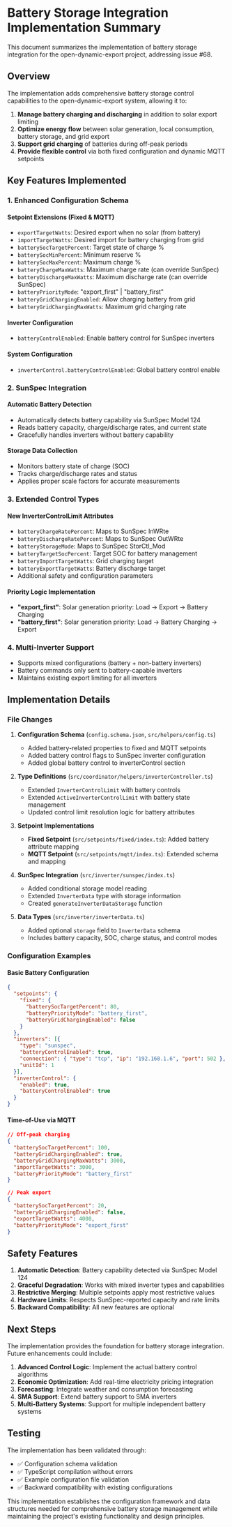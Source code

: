# Battery Storage Integration Implementation Summary

This document summarizes the implementation of battery storage integration for the open-dynamic-export project, addressing issue #68.

## Overview

The implementation adds comprehensive battery storage control capabilities to the open-dynamic-export system, allowing it to:

1. **Manage battery charging and discharging** in addition to solar export limiting
2. **Optimize energy flow** between solar generation, local consumption, battery storage, and grid export
3. **Support grid charging** of batteries during off-peak periods
4. **Provide flexible control** via both fixed configuration and dynamic MQTT setpoints

## Key Features Implemented

### 1. **Enhanced Configuration Schema**

#### Setpoint Extensions (Fixed & MQTT)
- `exportTargetWatts`: Desired export when no solar (from battery)
- `importTargetWatts`: Desired import for battery charging from grid
- `batterySocTargetPercent`: Target state of charge %
- `batterySocMinPercent`: Minimum reserve %
- `batterySocMaxPercent`: Maximum charge %
- `batteryChargeMaxWatts`: Maximum charge rate (can override SunSpec)
- `batteryDischargeMaxWatts`: Maximum discharge rate (can override SunSpec)
- `batteryPriorityMode`: "export_first" | "battery_first"
- `batteryGridChargingEnabled`: Allow charging battery from grid
- `batteryGridChargingMaxWatts`: Maximum grid charging rate

#### Inverter Configuration
- `batteryControlEnabled`: Enable battery control for SunSpec inverters

#### System Configuration
- `inverterControl.batteryControlEnabled`: Global battery control enable

### 2. **SunSpec Integration**

#### Automatic Battery Detection
- Automatically detects battery capability via SunSpec Model 124
- Reads battery capacity, charge/discharge rates, and current state
- Gracefully handles inverters without battery capability

#### Storage Data Collection
- Monitors battery state of charge (SOC)
- Tracks charge/discharge rates and status
- Applies proper scale factors for accurate measurements

### 3. **Extended Control Types**

#### New InverterControlLimit Attributes
- `batteryChargeRatePercent`: Maps to SunSpec InWRte
- `batteryDischargeRatePercent`: Maps to SunSpec OutWRte  
- `batteryStorageMode`: Maps to SunSpec StorCtl_Mod
- `batteryTargetSocPercent`: Target SOC for battery management
- `batteryImportTargetWatts`: Grid charging target
- `batteryExportTargetWatts`: Battery discharge target
- Additional safety and configuration parameters

#### Priority Logic Implementation
- **"export_first"**: Solar generation priority: Load → Export → Battery Charging
- **"battery_first"**: Solar generation priority: Load → Battery Charging → Export

### 4. **Multi-Inverter Support**

- Supports mixed configurations (battery + non-battery inverters)
- Battery commands only sent to battery-capable inverters
- Maintains existing export limiting for all inverters

## Implementation Details

### File Changes

1. **Configuration Schema** (`config.schema.json`, `src/helpers/config.ts`)
   - Added battery-related properties to fixed and MQTT setpoints
   - Added battery control flags to SunSpec inverter configuration
   - Added global battery control to inverterControl section

2. **Type Definitions** (`src/coordinator/helpers/inverterController.ts`)
   - Extended `InverterControlLimit` with battery controls
   - Extended `ActiveInverterControlLimit` with battery state management
   - Updated control limit resolution logic for battery attributes

3. **Setpoint Implementations**
   - **Fixed Setpoint** (`src/setpoints/fixed/index.ts`): Added battery attribute mapping
   - **MQTT Setpoint** (`src/setpoints/mqtt/index.ts`): Extended schema and mapping

4. **SunSpec Integration** (`src/inverter/sunspec/index.ts`)
   - Added conditional storage model reading
   - Extended `InverterData` type with storage information
   - Created `generateInverterDataStorage` function

5. **Data Types** (`src/inverter/inverterData.ts`)
   - Added optional `storage` field to `InverterData` schema
   - Includes battery capacity, SOC, charge status, and control modes

### Configuration Examples

#### Basic Battery Configuration
```json
{
  "setpoints": {
    "fixed": {
      "batterySocTargetPercent": 80,
      "batteryPriorityMode": "battery_first",
      "batteryGridChargingEnabled": false
    }
  },
  "inverters": [{
    "type": "sunspec",
    "batteryControlEnabled": true,
    "connection": { "type": "tcp", "ip": "192.168.1.6", "port": 502 },
    "unitId": 1
  }],
  "inverterControl": {
    "enabled": true,
    "batteryControlEnabled": true
  }
}
```

#### Time-of-Use via MQTT
```json
// Off-peak charging
{
  "batterySocTargetPercent": 100,
  "batteryGridChargingEnabled": true,
  "batteryGridChargingMaxWatts": 3000,
  "importTargetWatts": 3000,
  "batteryPriorityMode": "battery_first"
}

// Peak export
{
  "batterySocTargetPercent": 20,
  "batteryGridChargingEnabled": false,
  "exportTargetWatts": 4000,
  "batteryPriorityMode": "export_first"
}
```

## Safety Features

1. **Automatic Detection**: Battery capability detected via SunSpec Model 124
2. **Graceful Degradation**: Works with mixed inverter types and capabilities
3. **Restrictive Merging**: Multiple setpoints apply most restrictive values
4. **Hardware Limits**: Respects SunSpec-reported capacity and rate limits
5. **Backward Compatibility**: All new features are optional

## Next Steps

The implementation provides the foundation for battery storage integration. Future enhancements could include:

1. **Advanced Control Logic**: Implement the actual battery control algorithms
2. **Economic Optimization**: Add real-time electricity pricing integration
3. **Forecasting**: Integrate weather and consumption forecasting
4. **SMA Support**: Extend battery support to SMA inverters
5. **Multi-Battery Systems**: Support for multiple independent battery systems

## Testing

The implementation has been validated through:
- ✅ Configuration schema validation
- ✅ TypeScript compilation without errors  
- ✅ Example configuration file validation
- ✅ Backward compatibility with existing configurations

This implementation establishes the configuration framework and data structures needed for comprehensive battery storage management while maintaining the project's existing functionality and design principles.
